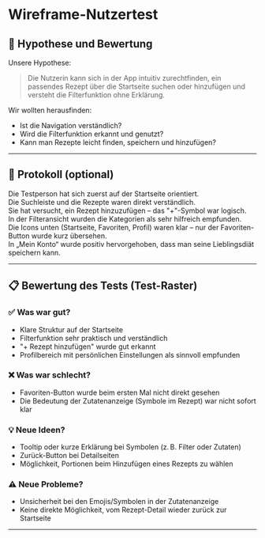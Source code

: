 # Wireframe-Nutzertest

## 🧪 Hypothese und Bewertung

Unsere Hypothese:  
> Die Nutzerin kann sich in der App intuitiv zurechtfinden, ein passendes Rezept über die Startseite suchen oder hinzufügen und versteht die Filterfunktion ohne Erklärung.

Wir wollten herausfinden:
- Ist die Navigation verständlich?
- Wird die Filterfunktion erkannt und genutzt?
- Kann man Rezepte leicht finden, speichern und hinzufügen?

---

## 📝 Protokoll (optional)

Die Testperson hat sich zuerst auf der Startseite orientiert.  
Die Suchleiste und die Rezepte waren direkt verständlich.  
Sie hat versucht, ein Rezept hinzuzufügen – das "+"-Symbol war logisch.  
In der Filteransicht wurden die Kategorien als sehr hilfreich empfunden.  
Die Icons unten (Startseite, Favoriten, Profil) waren klar – nur der Favoriten-Button wurde kurz übersehen.  
In „Mein Konto“ wurde positiv hervorgehoben, dass man seine Lieblingsdiät speichern kann.  

---

## 📋 Bewertung des Tests (Test-Raster)

### ✅ Was war gut?
- Klare Struktur auf der Startseite
- Filterfunktion sehr praktisch und verständlich
- "+ Rezept hinzufügen" wurde gut erkannt
- Profilbereich mit persönlichen Einstellungen als sinnvoll empfunden

### ❌ Was war schlecht?
- Favoriten-Button wurde beim ersten Mal nicht direkt gesehen
- Die Bedeutung der Zutatenanzeige (Symbole im Rezept) war nicht sofort klar

### 💡 Neue Ideen?
- Tooltip oder kurze Erklärung bei Symbolen (z. B. Filter oder Zutaten)
- Zurück-Button bei Detailseiten
- Möglichkeit, Portionen beim Hinzufügen eines Rezepts zu wählen

### ⚠️ Neue Probleme?
- Unsicherheit bei den Emojis/Symbolen in der Zutatenanzeige
- Keine direkte Möglichkeit, vom Rezept-Detail wieder zurück zur Startseite

---
